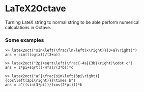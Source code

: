 # LaTeX2Octave

Turning LateX string to normal string to be able perform numerical calculations in Octave.

### Some examples

```
>> latex2oct("sin\left(\frac{ln\left(x\right)}{3+a}\right)")
ans = sin((log(x))/(3+a))

>> latex2oct("2pi+sqrt\left(\frac{-4a}{3b}\right)\cdot c")
ans = 2*pi+sqrt((-4*a)/(3*b))*c

>> latex2oct("a^{\frac{sin\left(3pi\right)}{cos\left(2pi\right)}}\times b")
ans = a^((sin(3*pi))/(cos(2*pi)))*b
```
